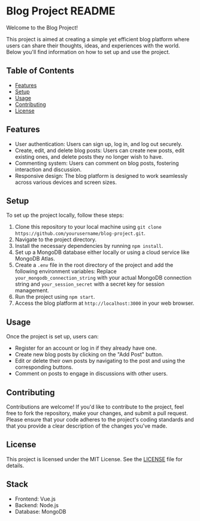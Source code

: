 # Blog Project README

Welcome to the Blog Project!

This project is aimed at creating a simple yet efficient blog platform where users can share their thoughts, ideas, and experiences with the world. Below you'll find information on how to set up and use the project.

## Table of Contents

-   [Features](#features)
-   [Setup](#setup)
-   [Usage](#usage)
-   [Contributing](#contributing)
-   [License](#license)

## Features

-   User authentication: Users can sign up, log in, and log out securely.
-   Create, edit, and delete blog posts: Users can create new posts, edit existing ones, and delete posts they no longer wish to have.
-   Commenting system: Users can comment on blog posts, fostering interaction and discussion.
-   Responsive design: The blog platform is designed to work seamlessly across various devices and screen sizes.

## Setup

To set up the project locally, follow these steps:

1. Clone this repository to your local machine using `git clone https://github.com/yourusername/blog-project.git`.
2. Navigate to the project directory.
3. Install the necessary dependencies by running `npm install`.
4. Set up a MongoDB database either locally or using a cloud service like MongoDB Atlas.
5. Create a `.env` file in the root directory of the project and add the following environment variables:
Replace `your_mongodb_connection_string` with your actual MongoDB connection string and `your_session_secret` with a secret key for session management.
6. Run the project using `npm start`.
7. Access the blog platform at `http://localhost:3000` in your web browser.

## Usage

Once the project is set up, users can:

- Register for an account or log in if they already have one.
- Create new blog posts by clicking on the "Add Post" button.
- Edit or delete their own posts by navigating to the post and using the corresponding buttons.
- Comment on posts to engage in discussions with other users.

## Contributing

Contributions are welcome! If you'd like to contribute to the project, feel free to fork the repository, make your changes, and submit a pull request. Please ensure that your code adheres to the project's coding standards and that you provide a clear description of the changes you've made.

## License

This project is licensed under the MIT License. See the [LICENSE](LICENSE) file for details.

## Stack

- Frontend: Vue.js
- Backend: Node.js
- Database: MongoDB